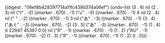 
((digest . "06ef8b428397714a11fc439d374a06ef") (undo-list (3 . 4) nil (2 . 3) nil ("t" . -2) ((marker . 670) . -1) ("u" . -3) ((marker . 670) . -1) 4 nil (2 . 4) nil (" " . -2) ((marker . 670) . -1) 3 nil ("あ" . -3) ((marker . 670) . -1) (3 . 4) ("あｔ" . -3) ((marker . 670) . -2) (3 . 5) ("あ" . -3) ((marker . 670) . -1) (1 . 4) (t 22947 45367 0 0) nil ("R" . -1) ((marker . 670) . -1) (1 . 2) ("RU" . -1) ((marker . 670) . -2) (1 . 3) ("R" . -1) ((marker . 670) . -1) (1 . 2) (t . 0)))
